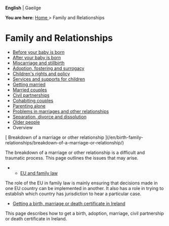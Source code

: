 **English** |  Gaeilge 

**You are here:** [ Home ](/en/) > Family and Relationships

#  Family and Relationships

  * [ Before your baby is born ](/en/birth-family-relationships/before-your-baby-is-born/)
  * [ After your baby is born ](/en/birth-family-relationships/after-your-baby-is-born/)
  * [ Miscarriage and stillbirth ](/en/birth-family-relationships/miscarriage-and-stillbirth/)
  * [ Adoption, fostering and surrogacy ](/en/birth-family-relationships/adoption-and-fostering/)
  * [ Children's rights and policy ](/en/birth-family-relationships/children-s-rights-and-policy/)
  * [ Services and supports for children ](/en/birth-family-relationships/services-and-supports-for-children/)
  * [ Getting married ](/en/birth-family-relationships/getting-married/)
  * [ Married couples ](/en/birth-family-relationships/married-couples/)
  * [ Civil partnerships ](/en/birth-family-relationships/civil-partnerships/)
  * [ Cohabiting couples ](/en/birth-family-relationships/cohabiting-couples/)
  * [ Parenting alone ](/en/birth-family-relationships/parenting-alone/)
  * [ Problems in marriages and other relationships ](/en/birth-family-relationships/problems-in-marriages-and-other-relationships/)
  * [ Separation, divorce and dissolution ](/en/birth-family-relationships/separation-and-divorce/)
  * [ Older people ](/en/birth-family-relationships/older-people/)
  * Overview 

[ Breakdown of a marriage or other relationship ](/en/birth-family-
relationships/breakdown-of-a-marriage-or-relationship/)

The breakdown of a marriage or other relationship is a difficult and traumatic
process. This page outlines the issues that may arise.

  *   * [ EU and family law ](/en/birth-family-relationships/eu-and-family-law/)

The role of the EU in family law is mainly ensuring that decisions made in one
EU country can be implemented in another. It also has a role in trying to
establish which country has jurisdiction to hear a particular case.

  * [ Getting a birth, marriage or death certificate in Ireland ](/en/birth-family-relationships/getting-birth-marriage-or-death-certificate/)

This page describes how to get a birth, adoption, marriage, civil partnership
or death certificate in Ireland.
